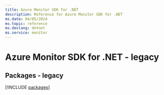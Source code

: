 ```yaml
---
title: Azure Monitor SDK for .NET
description: Reference for Azure Monitor SDK for .NET
ms.date: 04/05/2024
ms.topic: reference
ms.devlang: dotnet
ms.service: monitor
---
```

# Azure Monitor SDK for .NET - legacy
## Packages - legacy
[!INCLUDE [packages](monitor-index.md)]